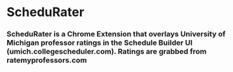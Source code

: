 # ScheduRater
### ScheduRater is a Chrome Extension that overlays University of Michigan professor ratings in the Schedule Builder UI (umich.collegescheduler.com). Ratings are grabbed from ratemyprofessors.com
